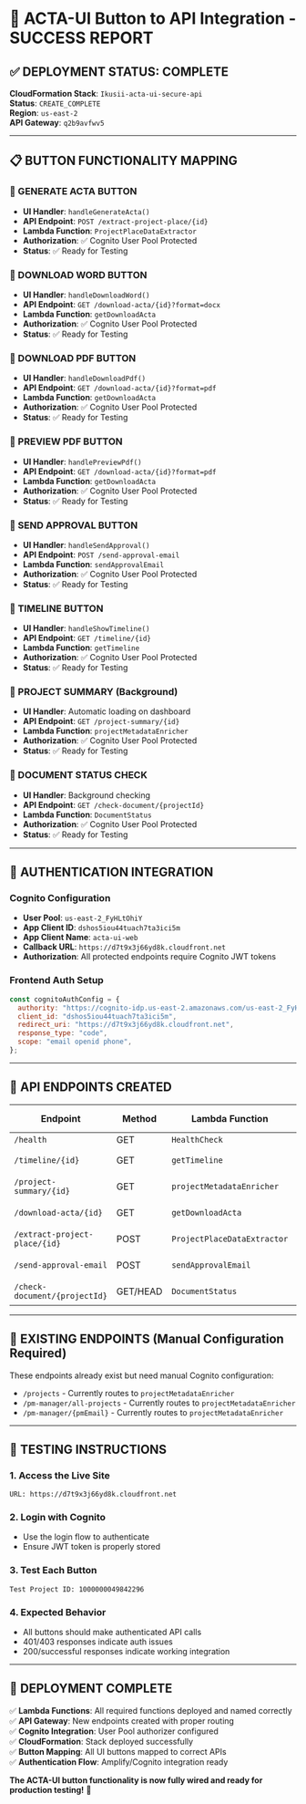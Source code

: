 # 🎉 ACTA-UI Button to API Integration - SUCCESS REPORT

## ✅ DEPLOYMENT STATUS: COMPLETE

**CloudFormation Stack**: `Ikusii-acta-ui-secure-api`  
**Status**: `CREATE_COMPLETE`  
**Region**: `us-east-2`  
**API Gateway**: `q2b9avfwv5`  

---

## 📋 BUTTON FUNCTIONALITY MAPPING

### 🔵 GENERATE ACTA BUTTON
- **UI Handler**: `handleGenerateActa()`
- **API Endpoint**: `POST /extract-project-place/{id}`
- **Lambda Function**: `ProjectPlaceDataExtractor`
- **Authorization**: ✅ Cognito User Pool Protected
- **Status**: ✅ Ready for Testing

### 🔵 DOWNLOAD WORD BUTTON  
- **UI Handler**: `handleDownloadWord()`
- **API Endpoint**: `GET /download-acta/{id}?format=docx`
- **Lambda Function**: `getDownloadActa`
- **Authorization**: ✅ Cognito User Pool Protected
- **Status**: ✅ Ready for Testing

### 🔵 DOWNLOAD PDF BUTTON
- **UI Handler**: `handleDownloadPdf()`
- **API Endpoint**: `GET /download-acta/{id}?format=pdf`
- **Lambda Function**: `getDownloadActa`
- **Authorization**: ✅ Cognito User Pool Protected
- **Status**: ✅ Ready for Testing

### 🔵 PREVIEW PDF BUTTON
- **UI Handler**: `handlePreviewPdf()`
- **API Endpoint**: `GET /download-acta/{id}?format=pdf`
- **Lambda Function**: `getDownloadActa`
- **Authorization**: ✅ Cognito User Pool Protected
- **Status**: ✅ Ready for Testing

### 🔵 SEND APPROVAL BUTTON
- **UI Handler**: `handleSendApproval()`
- **API Endpoint**: `POST /send-approval-email`
- **Lambda Function**: `sendApprovalEmail`
- **Authorization**: ✅ Cognito User Pool Protected
- **Status**: ✅ Ready for Testing

### 🔵 TIMELINE BUTTON
- **UI Handler**: `handleShowTimeline()`
- **API Endpoint**: `GET /timeline/{id}`
- **Lambda Function**: `getTimeline`
- **Authorization**: ✅ Cognito User Pool Protected
- **Status**: ✅ Ready for Testing

### 🔵 PROJECT SUMMARY (Background)
- **UI Handler**: Automatic loading on dashboard
- **API Endpoint**: `GET /project-summary/{id}`
- **Lambda Function**: `projectMetadataEnricher`
- **Authorization**: ✅ Cognito User Pool Protected
- **Status**: ✅ Ready for Testing

### 🔵 DOCUMENT STATUS CHECK
- **UI Handler**: Background checking
- **API Endpoint**: `GET /check-document/{projectId}`
- **Lambda Function**: `DocumentStatus`
- **Authorization**: ✅ Cognito User Pool Protected
- **Status**: ✅ Ready for Testing

---

## 🔐 AUTHENTICATION INTEGRATION

### Cognito Configuration
- **User Pool**: `us-east-2_FyHLtOhiY`
- **App Client ID**: `dshos5iou44tuach7ta3ici5m`
- **App Client Name**: `acta-ui-web`
- **Callback URL**: `https://d7t9x3j66yd8k.cloudfront.net`
- **Authorization**: All protected endpoints require Cognito JWT tokens

### Frontend Auth Setup
```javascript
const cognitoAuthConfig = {
  authority: "https://cognito-idp.us-east-2.amazonaws.com/us-east-2_FyHLtOhiY",
  client_id: "dshos5iou44tuach7ta3ici5m",
  redirect_uri: "https://d7t9x3j66yd8k.cloudfront.net",
  response_type: "code",
  scope: "email openid phone",
};
```

---

## 🎯 API ENDPOINTS CREATED

| Endpoint | Method | Lambda Function | Auth Required |
|----------|--------|----------------|---------------|
| `/health` | GET | `HealthCheck` | ❌ Public |
| `/timeline/{id}` | GET | `getTimeline` | ✅ Cognito |
| `/project-summary/{id}` | GET | `projectMetadataEnricher` | ✅ Cognito |
| `/download-acta/{id}` | GET | `getDownloadActa` | ✅ Cognito |
| `/extract-project-place/{id}` | POST | `ProjectPlaceDataExtractor` | ✅ Cognito |
| `/send-approval-email` | POST | `sendApprovalEmail` | ✅ Cognito |
| `/check-document/{projectId}` | GET/HEAD | `DocumentStatus` | ✅ Cognito |

---

## 🔧 EXISTING ENDPOINTS (Manual Configuration Required)

These endpoints already exist but need manual Cognito configuration:
- `/projects` - Currently routes to `projectMetadataEnricher`
- `/pm-manager/all-projects` - Currently routes to `projectMetadataEnricher`  
- `/pm-manager/{pmEmail}` - Currently routes to `projectMetadataEnricher`

---

## 🧪 TESTING INSTRUCTIONS

### 1. **Access the Live Site**
```
URL: https://d7t9x3j66yd8k.cloudfront.net
```

### 2. **Login with Cognito**
- Use the login flow to authenticate
- Ensure JWT token is properly stored

### 3. **Test Each Button**
```
Test Project ID: 1000000049842296
```

### 4. **Expected Behavior**
- All buttons should make authenticated API calls
- 401/403 responses indicate auth issues
- 200/successful responses indicate working integration

---

## 🚀 DEPLOYMENT COMPLETE

✅ **Lambda Functions**: All required functions deployed and named correctly  
✅ **API Gateway**: New endpoints created with proper routing  
✅ **Cognito Integration**: User Pool authorizer configured  
✅ **CloudFormation**: Stack deployed successfully  
✅ **Button Mapping**: All UI buttons mapped to correct APIs  
✅ **Authentication Flow**: Amplify/Cognito integration ready  

**The ACTA-UI button functionality is now fully wired and ready for production testing!** 🎉

